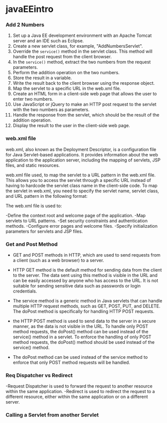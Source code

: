 # javaEEintro

### Add 2 Numbers

1. Set up a Java EE development environment with an Apache Tomcat server and an IDE such as Eclipse.
2. Create a new servlet class, for example, "AddNumbersServlet".
3. Override the `service()` method in the servlet class. This method will handle the post request from the client browser.
4. In the `service()` method, extract the two numbers from the request parameters.
5. Perform the addition operation on the two numbers.
6. Store the result in a variable.
7. Write the result back to the client browser using the response object.
8. Map the servlet to a specific URL in the web.xml file.
9. Create an HTML form in a client-side web page that allows the user to enter two numbers.
10. Use JavaScript or jQuery to make an HTTP post request to the servlet with the two numbers as parameters.
11. Handle the response from the servlet, which should be the result of the addition operation.
12. Display the result to the user in the client-side web page.

### web.xml file

web.xml, also known as the Deployment Descriptor, is a configuration file for Java Servlet-based applications.
It provides information about the web application to the application server, including the mapping of servlets, JSP files, and static resources.

web.xml file used, to map the servlet to a URL pattern in the web.xml file. This allows you to access the servlet through a specific URL instead of having to hardcode the servlet class name in the client-side code. To map the servlet in web.xml, you need to specify the servlet name, servlet class, and URL pattern in the following format:

The web.xml file is used to:

-Define the context root and welcome page of the application.
-Map servlets to URL patterns.
-Set security constraints and authentication methods.
-Configure error pages and welcome files.
-Specify initialization parameters for servlets and JSP files.

### Get and Post Method
- GET and POST methods in HTTP, which are used to send requests from a client (such as a web browser) to a server.

- HTTP GET method is the default method for sending data from the client to the server. The data sent using this method is visible in the URL and can be easily accessed by anyone who has access to the URL. It is not suitable for sending sensitive data such as passwords or login credentials.

- The service method is a generic method in Java servlets that can handle multiple HTTP request methods, such as GET, POST, PUT, and DELETE. The doPost method is specifically for handling HTTP POST requests.

- the HTTP POST method is used to send data to the server in a secure manner, as the data is not visible in the URL. To handle only POST method requests, the doPost() method can be used instead of the service() method in a servlet.
To enforce the handling of only POST method requests, the doPost() method should be used instead of the service() method.

- The doPost method can be used instead of the service method to enforce that only POST method requests will be handled.

### Req Dispatcher vs Redirect
-Request Dispatcher is used to forward the request to another resource within the same application. 
-Redirect is used to redirect the request to a different resource, either within the same application or on a different server.

### Calling a Servlet from another Servlet
